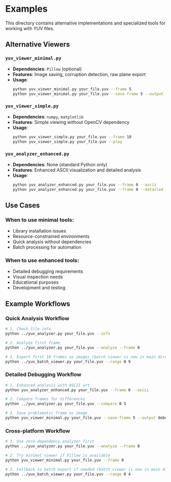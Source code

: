 # Examples

This directory contains alternative implementations and specialized tools for working with YUV files.

## Alternative Viewers

### `yuv_viewer_minimal.py`
- **Dependencies**: `Pillow` (optional)
- **Features**: Image saving, corruption detection, raw plane export
- **Usage**: 
  ```bash
  python yuv_viewer_minimal.py your_file.yuv --frame 5
  python yuv_viewer_minimal.py your_file.yuv --save-frame 5 --output frame_5.png
  ```

### `yuv_viewer_simple.py`
- **Dependencies**: `numpy`, `matplotlib`
- **Features**: Simple viewing without OpenCV dependency
- **Usage**:
  ```bash
  python yuv_viewer_simple.py your_file.yuv --frame 10
  python yuv_viewer_simple.py your_file.yuv --play
  ```

### `yuv_analyzer_enhanced.py`
- **Dependencies**: None (standard Python only)
- **Features**: Enhanced ASCII visualization and detailed analysis
- **Usage**:
  ```bash
  python yuv_analyzer_enhanced.py your_file.yuv --frame 0 --ascii
  python yuv_analyzer_enhanced.py your_file.yuv --frame 0 --detailed
  ```

## Use Cases

### When to use minimal tools:
- Library installation issues
- Resource-constrained environments
- Quick analysis without dependencies
- Batch processing for automation

### When to use enhanced tools:
- Detailed debugging requirements
- Visual inspection needs
- Educational purposes
- Development and testing

## Example Workflows

### Quick Analysis Workflow
```bash
# 1. Check file info
python ../yuv_analyzer.py your_file.yuv --info

# 2. Analyze first frame
python ../yuv_analyzer.py your_file.yuv --analyze --frame 0

# 3. Export first 10 frames as images (batch viewer is now in main directory)
python ../yuv_batch_viewer.py your_file.yuv --range 0 9
```

### Detailed Debugging Workflow
```bash
# 1. Enhanced analysis with ASCII art
python yuv_analyzer_enhanced.py your_file.yuv --frame 0 --ascii

# 2. Compare frames for differences
python ../yuv_analyzer.py your_file.yuv --compare 0 5

# 3. Save problematic frame as image
python yuv_viewer_minimal.py your_file.yuv --save-frame 5 --output debug_frame.png
```

### Cross-platform Workflow
```bash
# 1. Use zero-dependency analyzer first
python ../yuv_analyzer.py your_file.yuv --analyze --frame 0

# 2. Try minimal viewer if Pillow is available
python yuv_viewer_minimal.py your_file.yuv --frame 0

# 3. Fallback to batch export if needed (batch viewer is now in main directory)
python ../yuv_batch_viewer.py your_file.yuv --range 0 4
```
